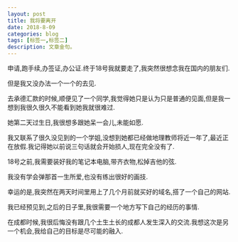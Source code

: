```yaml
---
layout: post
title: 我将要离开
date: 2018-8-09
categories: blog
tags: [标签一,标签二]
description: 文章金句。
---
```


申请,跑手续,办签证,办公证.终于18号我就要走了,我突然很想念我在国内的朋友们.

但是我又没办法一个一个的去见.

去承德汇款的时候,顺便见了一个同学,我觉得她只是认为只是普通的见面,但是我一想到我很久很久不能看到她我就很难过.

她第二天过生日,我很想多跟她呆一会儿,未能如愿.

我又联系了很久没见到的一个学姐,没想到她都已经做地理教师将近一年了,最近正在放假.我记得她以前说三句话就会开始损人,现在完全没有了.

18号之前,我需要装好我的笔记本电脑,带齐衣物,松掉吉他的弦.

我没有学会弹那首一生所爱,也没有练出很好的画技.

幸运的是,我突然在两天时间里用上了几个月前就买好的域名,搭了一个自己的网站.

我已经预见到,之后的日子里,我很需要一个地方写下自己的经历的事情.

在成都时候,我很后悔没有跟几个土生土长的成都人发生深入的交流.我想这次是另一个机会,我给自己的目标是尽可能的融入.














